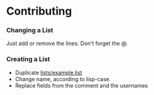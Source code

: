 # Contributing

### Changing a List

Just add or remove the lines. Don't forget the @. 

### Creating a List

* Duplicate [lists/example.list](lists/example.list)
* Change name, according to lisp-case.
* Replace fields from the comment and the usernames
